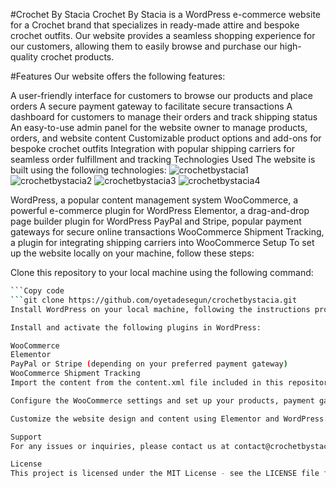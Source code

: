 #Crochet By Stacia
Crochet By Stacia is a WordPress e-commerce website for a Crochet brand that specializes in ready-made attire and bespoke crochet outfits. Our website provides a seamless shopping experience for our customers, allowing them to easily browse and purchase our high-quality crochet products.

#Features
Our website offers the following features:

A user-friendly interface for customers to browse our products and place orders
A secure payment gateway to facilitate secure transactions
A dashboard for customers to manage their orders and track shipping status
An easy-to-use admin panel for the website owner to manage products, orders, and website content
Customizable product options and add-ons for bespoke crochet outfits
Integration with popular shipping carriers for seamless order fulfillment and tracking
Technologies Used
The website is built using the following technologies:
![crochetbystacia1](https://user-images.githubusercontent.com/21319815/228236191-fd7c5cc5-320a-4593-aaa7-2ad79e8dee0c.PNG)
![crochetbystacia2](https://user-images.githubusercontent.com/21319815/228236240-101c4013-6250-41f5-95db-2f143fbe2ab3.PNG)
![crochetbystacia3](https://user-images.githubusercontent.com/21319815/228236261-7820750b-c859-4af2-919a-15df1d6cd1e9.PNG)
![crochetbystacia4](https://user-images.githubusercontent.com/21319815/228236266-215d193f-4391-40f5-acb1-f854e9dd9c9d.PNG)


WordPress, a popular content management system
WooCommerce, a powerful e-commerce plugin for WordPress
Elementor, a drag-and-drop page builder plugin for WordPress
PayPal and Stripe, popular payment gateways for secure online transactions
WooCommerce Shipment Tracking, a plugin for integrating shipping carriers into WooCommerce
Setup
To set up the website locally on your machine, follow these steps:

Clone this repository to your local machine using the following command:
```bash
```Copy code
```git clone https://github.com/oyetadesegun/crochetbystacia.git
Install WordPress on your local machine, following the instructions provided by WordPress.

Install and activate the following plugins in WordPress:

WooCommerce
Elementor
PayPal or Stripe (depending on your preferred payment gateway)
WooCommerce Shipment Tracking
Import the content from the content.xml file included in this repository into your WordPress site.

Configure the WooCommerce settings and set up your products, payment gateway, and shipping carriers.

Customize the website design and content using Elementor and WordPress.

Support
For any issues or inquiries, please contact us at contact@crochetbystacia.com.

License
This project is licensed under the MIT License - see the LICENSE file for details.





